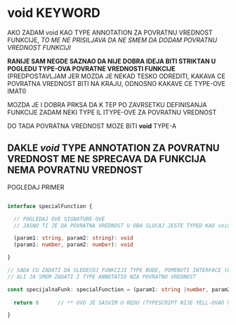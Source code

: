 # void KEYWORD

AKO ZADAM void KAO TYPE ANNOTATION ZA POVRATNU VREDNOST FUNKCIJE, *TO ME NE PRISILJAVA DA NE SMEM DA DODAM POVRATNU VREDNOST FUNKCIJI*

**RANIJE SAM NEGDE SAZNAO DA NIJE DOBRA IDEJA BITI STRIKTAN U POGLEDU TYPE-OVA POVRATNE VREDNOSTI FUNKCIJE** (PREDPOSTAVLJAM JER MOZDA JE NEKAD TESKO ODREDITI, KAKAVA CE POVRATNA VREDNOST BITI NA KRAJU, ODNOSNO KAKAVE CE TYPE-OVE IMATI)

MOZDA JE I DOBRA PRKSA DA K TEP PO ZAVRSETKU DEFINISANJA FUNKCIJE ZADAM NEKI TYPE IL ITYPE-OVE ZA POVRATNU VREDNOST

DO TADA POVRATNA VREDNOST MOZE BITI **void** TYPE-A

## DAKLE *void* TYPE ANNOTATION ZA POVRATNU VREDNOST ME NE SPRECAVA DA FUNKCIJA NEMA POVRATNU VREDNOST

POGLEDAJ PRIMER

```typescript

interface specialFunction {

  // POGLEDAJ OVE SIGNATURE-OVE
  // JASNO TI JE DA POVRATNA VREDNOST U OBA SLUCAJ JESTE TYPED KAO void

  (param1: string, param2: string): void
  (param1: number, param2: number): void

}

// SADA CU ZADATI DA SLEDECOJ FUNKCIJI TYPE BUDE, POMENUTI INTERFACE (ODNOSNO POMENUTI SIGNATURE-I)
// ALI JA SMEM ZADATI I TYPE ANNOTATIO NZA POVRATNU VREDNOST

const specijalnaFunk: specialFunction = (param1: string |number, param2: string | number) => {
  
  return 8      // ** OVO JE SASVIM U REDU (TYPESCRIPT NIJE YELL-OVAO NA MENE)

}
```

